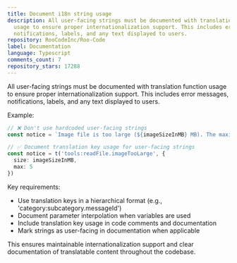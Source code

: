 ```yaml
---
title: Document i18n string usage
description: All user-facing strings must be documented with translation function
  usage to ensure proper internationalization support. This includes error messages,
  notifications, labels, and any text displayed to users.
repository: RooCodeInc/Roo-Code
label: Documentation
language: Typescript
comments_count: 7
repository_stars: 17288
---
```


All user-facing strings must be documented with translation function usage to ensure proper internationalization support. This includes error messages, notifications, labels, and any text displayed to users.

Example:
```typescript
// ❌ Don't use hardcoded user-facing strings
const notice = `Image file is too large (${imageSizeInMB} MB). The maximum allowed size is 5 MB.`

// ✅ Document translation key usage for user-facing strings
const notice = t('tools:readFile.imageTooLarge', { 
  size: imageSizeInMB,
  max: 5 
})
```

Key requirements:
- Use translation keys in a hierarchical format (e.g., 'category:subcategory.messageId')
- Document parameter interpolation when variables are used
- Include translation key usage in code comments and documentation
- Mark strings as user-facing in documentation when applicable

This ensures maintainable internationalization support and clear documentation of translatable content throughout the codebase.
